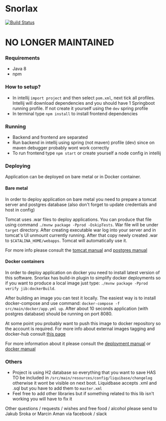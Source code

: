 # Snorlax
[![Build Status](https://travis-ci.com/MarcinAman/Snorlax.svg?branch=master)](https://travis-ci.com/MarcinAman/Snorlax)

# NO LONGER MAINTAINED

### Requirements
- Java 8
- npm

### How to setup?
- In intellij `import project` and then select `pom.xml`, next tick all profiles. Intellij will download dependencies and you should have 1 Springboot running profile. If not create it yourself using the `dev` spring profile
- In terminal type `npm install` to install frontend dependencies

### Running
- Backend and frontend are separated
- Run backend in intellij using spring (not maven) profile (dev) since on maven debugger probably wont work correctly
- To run frontend type `npm start` or create yourself a node config in intellij

### Deploying
Application can be deployed on bare metal or in Docker container.

#### Bare metal
In order to deploy application on bare metal you need to prepare a tomcat server and postgres database (also don't forget to update credentials and host in config)

Tomcat uses .war files to deploy applications. You can produce that file using command `./mvnw package -Pprod -DskipTests`. War file will be under `target` directory.
After creating executable war log into your server and in tomcat's UI unmount currently running. After that copy newly created .war to `$CATALINA_HOME/webapps`. Tomcat will automatically use it.

For more info please consult the [tomcat manual](http://tomcat.apache.org/tomcat-9.0-doc/index.html) and [postgres manual](https://www.postgresql.org/docs/9.3/tutorial-install.html)

#### Docker containers
In order to deploy application on docker you need to install latest version of this software.
Snorlax has build-in plugin to simplify docker deployments so if you want to produce a local image just type:
`./mvnw package -Pprod verify jib:dockerBuild`. 

After building an image you can test it locally. The easiest way is to install docker-compose and use command: `docker-compose -f src/main/docker/app.yml up`. After about 10 seconds application (with postgres database) should be running on port 8080.


At some point you probably want to push this image to docker repository so the account is required. For more info about external images tagging and docker-hub consult [this page](https://docs.docker.com/docker-hub/repos/)

For more information about it please consult the [deployment manual](https://www.jhipster.tech/docker-compose/) or [docker manual](https://docs.docker.com/install/)

### Others
- Project is using H2 database so everything that you want to save HAS TO be included in `/src/main/resources/config/liquibase/changelog` otherwise it wont be visible on next boot. Liquidbase accepts .xml and .sql but you have to add them to `master.xml`
- Feel free to add other libraries but if something related to this lib isn't working you will have to fix it

Other questions / requests / wishes and free food / alcohol please send to Jakub Sroka or Marcin Aman via facebook / slack
